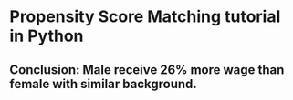# Propensity Score Matching tutorial in Python
## Conclusion: Male receive 26% more wage than female with similar background.
